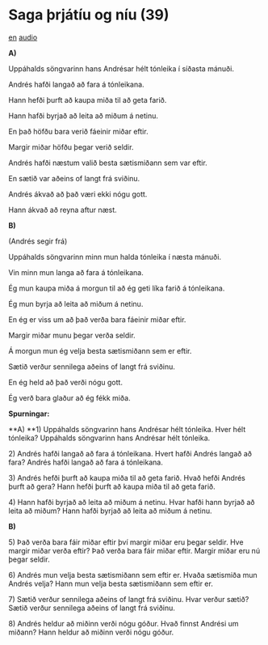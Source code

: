 # Saga þrjátíu og níu (39)

[en](../en/story_39.md)
[audio](../audio/story_39.mp3)

**A)**

Uppáhalds söngvarinn hans Andrésar hélt tónleika í síðasta mánuði.

Andrés hafði langað að fara á tónleikana.

Hann hefði þurft að kaupa miða til að geta farið.

Hann hafði byrjað að leita að miðum á netinu.

En það höfðu bara verið fáeinir miðar eftir.

Margir miðar höfðu þegar verið seldir.

Andrés hafði næstum valið besta sætismiðann sem var eftir.

En sætið var aðeins of langt frá sviðinu.

Andrés ákvað að það væri ekki nógu gott.

Hann ákvað að reyna aftur næst.

**B)**

(Andrés segir frá)

Uppáhalds söngvarinn minn mun halda tónleika í næsta mánuði.

Vin minn mun langa að fara á tónleikana.

Ég mun kaupa miða á morgun til að ég geti líka farið á tónleikana.

Ég mun byrja að leita að miðum á netinu.

En ég er viss um að það verða bara fáeinir miðar eftir.

Margir miðar munu þegar verða seldir.

Á morgun mun ég velja besta sætismiðann sem er eftir.

Sætið verður sennilega aðeins of langt frá sviðinu.

En ég held að það verði nógu gott.

Ég verð bara glaður að ég fékk miða.

**Spurningar:**

**A)
**1) Uppáhalds söngvarinn hans Andrésar hélt tónleika. Hver hélt
tónleika? Uppáhalds söngvarinn hans Andrésar hélt tónleika.

2\) Andrés hafði langað að fara á tónleikana. Hvert hafði Andrés langað
að fara? Andrés hafði langað að fara á tónleikana.

3\) Andrés hefði þurft að kaupa miða til að geta farið. Hvað hefði
Andrés þurft að gera? Hann hefði þurft að kaupa miða til að geta farið.

4\) Hann hafði byrjað að leita að miðum á netinu. Hvar hafði hann byrjað
að leita að miðum? Hann hafði byrjað að leita að miðum á netinu.

**B)**

5\) Það verða bara fáir miðar eftir því margir miðar eru þegar seldir.
Hve margir miðar verða eftir? Það verða bara fáir miðar eftir. Margir
miðar eru nú þegar seldir.

6\) Andrés mun velja besta sætismiðann sem eftir er. Hvaða sætismiða mun
Andrés velja? Hann mun velja besta sætismiðann sem eftir er.

7\) Sætið verður sennilega aðeins of langt frá sviðinu. Hvar verður
sætið? Sætið verður sennilega aðeins of langt frá sviðinu.

8\) Andrés heldur að miðinn verði nógu góður. Hvað finnst Andrési um
miðann? Hann heldur að miðinn verði nógu góður.
